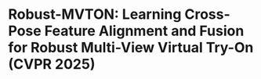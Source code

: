 # Robust-MVTON: Learning Cross-Pose Feature Alignment and Fusion for Robust Multi-View Virtual Try-On (CVPR 2025)
